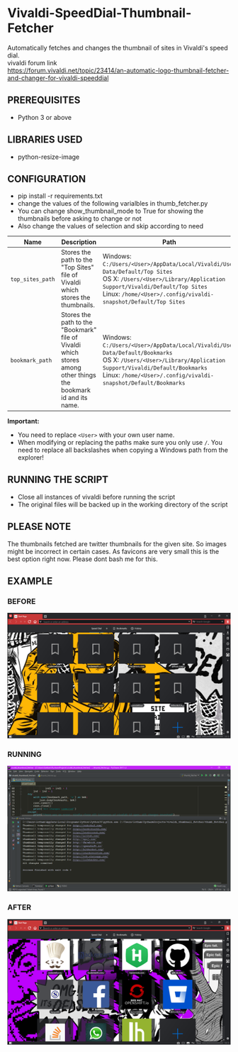 # Vivaldi-SpeedDial-Thumbnail-Fetcher
Automatically fetches and changes the thumbnail of sites in Vivaldi's speed dial.  
vivaldi forum link  
https://forum.vivaldi.net/topic/23414/an-automatic-logo-thumbnail-fetcher-and-changer-for-vivaldi-speeddial


## PREREQUISITES
* Python 3 or above  

## LIBRARIES USED
* python-resize-image


## CONFIGURATION  
* pip install -r requirements.txt
* change the values of the following varialbles in thumb_fetcher.py
* You can change show_thumbnail_mode to True for showing the thumbnails before asking to change or not  
* Also change the values of selection and skip according to need  

| Name | Description | Path |
|------|-------------|---------|
| `top_sites_path` | Stores the path to the "Top Sites" file of Vivaldi which stores the thumbnails. | Windows: `C:/Users/<User>/AppData/Local/Vivaldi/User Data/Default/Top Sites` <br/> OS X: `/Users/<User>/Library/Application Support/Vivaldi/Default/Top Sites` <br/> Linux: `/home/<User>/.config/vivaldi-snapshot/Default/Top Sites` |
| `bookmark_path` | Stores the path to the "Bookmark" file of Vivaldi which stores among other things the bookmark id and its name. | Windows: `C:/Users/<User>/AppData/Local/Vivaldi/User Data/Default/Bookmarks` <br/> OS X: `/Users/<User>/Library/Application Support/Vivaldi/Default/Bookmarks` <br/> Linux: `/home/<User>/.config/vivaldi-snapshot/Default/Bookmarks` |

**Important:**

* You need to replace `<User>` with your own user name.
* When modifying or replacing the paths make sure you only use `/`. You need to replace all backslashes when copying a Windows path from the explorer!

## RUNNING THE SCRIPT
* Close all instances of vivaldi before running the script
* The original files will be backed up in the working directory of the script

## PLEASE NOTE
The thumbnails fetched are twitter thumbnails for the given site. So images might be incorrect in certain cases. As favicons are very small this is the best option right now. Please dont bash me for this.


## EXAMPLE
### BEFORE
![alt text](https://github.com/Gotham13121997/Vivaldi-SpeedDial-Thumbnail-Fetcher/blob/master/pics/cf1.png)  
### RUNNING
![alt text](https://github.com/Gotham13121997/Vivaldi-SpeedDial-Thumbnail-Fetcher/blob/master/pics/cf2.png)  
### AFTER
![alt text](https://github.com/Gotham13121997/Vivaldi-SpeedDial-Thumbnail-Fetcher/blob/master/pics/cf3.png)

